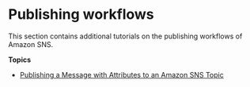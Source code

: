 # Publishing workflows<a name="sns-tutorials-publishing-workflows"></a>

This section contains additional tutorials on the publishing workflows of Amazon SNS\.

**Topics**
+ [Publishing a Message with Attributes to an Amazon SNS Topic](sns-tutorial-publish-message-with-attributes.md)
